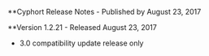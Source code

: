 **Cyphort Release Notes - Published by August 23, 2017


**Version 1.2.21 - Released August 23, 2017

* 3.0 compatibility update release only